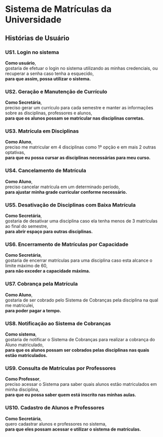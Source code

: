 # Sistema de Matrículas da Universidade

## Histórias de Usuário

### US1. Login no sistema
**Como usuário**,  
gostaria de efetuar o login no sistema utilizando as minhas credenciais, ou recuperar a senha caso tenha a esquecido,  
**para que assim, possa utilizar o sistema.**

### US2. Geração e Manutenção de Currículo
**Como Secretária**,  
preciso gerar um currículo para cada semestre e manter as informações sobre as disciplinas, professores e alunos,  
**para que os alunos possam se matricular nas disciplinas corretas.**

### US3. Matrícula em Disciplinas
**Como Aluno**,  
preciso me matricular em 4 disciplinas como 1º opção e em mais 2 outras optativas,  
**para que eu possa cursar as disciplinas necessárias para meu curso.**

### US4. Cancelamento de Matrícula
**Como Aluno**,  
preciso cancelar matrícula em um determinado período,  
**para ajustar minha grade curricular conforme necessário.**

### US5. Desativação de Disciplinas com Baixa Matrícula
**Como Secretária**,  
gostaria de desativar uma disciplina caso ela tenha menos de 3 matrículas ao final do semestre,  
**para abrir espaço para outras disciplinas.**

### US6. Encerramento de Matrículas por Capacidade
**Como Secretária**,  
gostaria de encerrar matrículas para uma disciplina caso esta alcance o limite máximo de 60,  
**para não exceder a capacidade máxima.**

### US7. Cobrança pela Matrícula
**Como Aluno**,  
gostaria de ser cobrado pelo Sistema de Cobranças pela disciplina na qual me matriculei,  
**para poder pagar a tempo.**

### US8. Notificação ao Sistema de Cobranças
**Como sistema**,  
gostaria de notificar o Sistema de Cobranças para realizar a cobrança do Aluno matriculado,  
**para que os alunos possam ser cobrados pelas disciplinas nas quais estão matriculados.**

### US9. Consulta de Matrículas por Professores
**Como Professor**,  
preciso acessar o Sistema para saber quais alunos estão matriculados em minha disciplina,  
**para que eu possa saber quem está inscrito nas minhas aulas.**

### US10. Cadastro de Alunos e Professores
**Como Secretária**,  
quero cadastrar alunos e professores no sistema,  
**para que eles possam acessar e utilizar o sistema de matrículas.**




